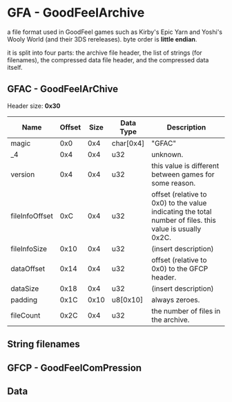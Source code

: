 # GFA - GoodFeelArchive
a file format used in GoodFeel games such as Kirby's Epic Yarn and Yoshi's Wooly World (and their 3DS rereleases). byte order is **little endian**.

it is split into four parts: the archive file header, the list of strings (for filenames), the compressed data file header, and the compressed data itself.

## GFAC - GoodFeelArChive
Header size: **0x30**
<!-- i kinda just gave up with the indention halfway through  -->
| Name      | Offset    | Size      | Data Type     | Description   | 
| ---       | ---       | ---       | ---           | ---           |
| magic     | 0x0       | 0x4       | char[0x4]       |"GFAC"         |
| _4        | 0x4       | 0x4       | u32           | unknown.      |
| version   | 0x4       | 0x4       | u32           | this value is different between games for some reason.|
| fileInfoOffset | 0xC | 0x4 | u32 | offset (relative to 0x0) to the value indicating the total number of files. this value is usually 0x2C. | 
| fileInfoSize | 0x10 | 0x4 | u32 | (insert description) |
| dataOffset | 0x14 | 0x4 | u32 | offset (relative to 0x0) to the GFCP header. |
| dataSize | 0x18 | 0x4 | u32 | (insert description) |
| padding | 0x1C | 0x10 | u8[0x10] | always zeroes. | 
| fileCount | 0x2C | 0x4 | u32 | the number of files in the archive. |

## String filenames

## GFCP - GoodFeelComPression

## Data
